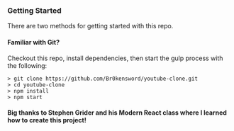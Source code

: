 

### Getting Started

There are two methods for getting started with this repo.

#### Familiar with Git?
Checkout this repo, install dependencies, then start the gulp process with the following:

```
> git clone https://github.com/Br0kensword/youtube-clone.git
> cd youtube-clone
> npm install
> npm start
```

#### Big thanks to Stephen Grider and his Modern React class where I learned how to create this project!
 



